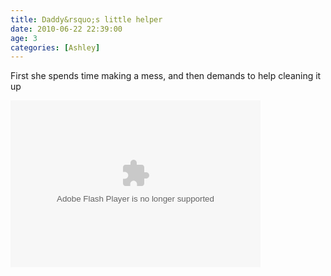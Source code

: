 ```yaml
---
title: Daddy&rsquo;s little helper
date: 2010-06-22 22:39:00
age: 3
categories: [Ashley]
---
```

<p>First she spends time making a mess, and then demands to help cleaning it up</p>  <p><embed type="application/x-shockwave-flash" src="http://picasaweb.google.com/s/c/bin/slideshow.swf" width="400" height="267" flashvars="host=picasaweb.google.com&amp;hl=en_US&amp;feat=flashalbum&amp;RGB=0x000000&amp;feed=http%3A%2F%2Fpicasaweb.google.com%2Fdata%2Ffeed%2Fapi%2Fuser%2Fwyseguys%2Falbumid%2F5484713333140369601%3Falt%3Drss%26kind%3Dphoto%26authkey%3DGv1sRgCM3Ng6Tt4vmIaw%26hl%3Den_US" pluginspage="http://www.macromedia.com/go/getflashplayer" /></p>
